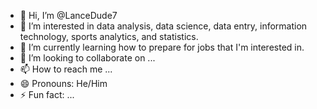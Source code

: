 - 👋 Hi, I’m @LanceDude7
- 👀 I’m interested in data analysis, data science, data entry, information technology, sports analytics, and statistics.
- 🌱 I’m currently learning how to prepare for jobs that I'm interested in.
- 💞️ I’m looking to collaborate on ...
- 📫 How to reach me ...
- 😄 Pronouns: He/Him
- ⚡ Fun fact: ...

<!---
LanceDude7/LanceDude7 is a ✨ special ✨ repository because its `README.md` (this file) appears on your GitHub profile.
You can click the Preview link to take a look at your changes.
--->
